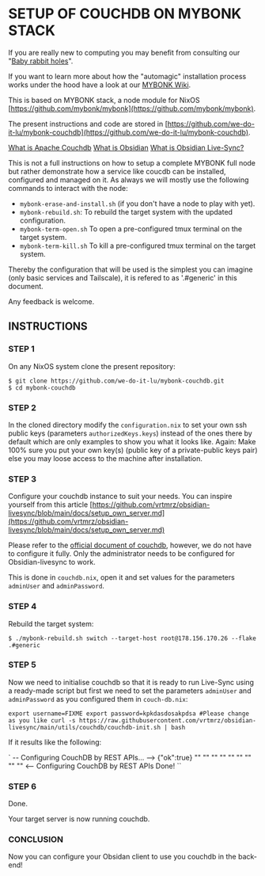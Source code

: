 # SETUP OF COUCHDB ON MYBONK STACK

If you are really new to computing you may benefit from consulting our "[Baby rabbit holes](https://github.com/mybonk/mybonk-wiki/blob/main/baby-rabbit-holes.md)".

If you want to learn more about how the "automagic" installation process works under the hood have a look at our [MYBONK Wiki](https://github.com/mybonk/mybonk-wiki/tree/main).

This is based on MYBONK stack, a node module for NixOS [https://github.com/mybonk/mybonk](https://github.com/mybonk/mybonk).

The present instructions and code are stored in [https://github.com/we-do-it-lu/mybonk-couchdb](https://github.com/we-do-it-lu/mybonk-couchdb).

[What is Apache Couchdb](https://www.youtube.com/watch?v=aOE90VAVOcU)
[What is Obsidian](TODO)
[What is Obsidian Live-Sync?](TODO)

This is not a full instructions on how to setup a complete MYBONK full node but rather demonstrate how a service like coucdb can be installed, configured and managed on it. As always we will mostly use the following commands to interact with the node:
- `mybonk-erase-and-install.sh`  (if you don't have a node to play with yet).
- `mybonk-rebuild.sh`: To rebuild the target system with the updated configuration.
- `mybonk-term-open.sh` To open a pre-configured tmux terminal on the target system.
- `mybonk-term-kill.sh` To kill a pre-configured tmux terminal on the target system.

Thereby the configuration that will be used is the simplest you can imagine (only basic services and Tailscale), it is refered to as '.#generic' in this document. 

Any feedback is welcome.

## INSTRUCTIONS



### STEP 1
On any NixOS system clone the present repository:
```
$ git clone https://github.com/we-do-it-lu/mybonk-couchdb.git
$ cd mybonk-couchdb
````

### STEP 2
In the cloned directory modify the `configuration.nix` to set your own ssh public keys (parameters `authorizedKeys.keys`) instead of the ones there by default which are only examples to show you what it looks like. Again: Make 100% sure you put your own key(s) (public key of a private-public keys pair) else you may loose access to the machine after installation.

### STEP 3
Configure your couchdb instance to suit your needs.
You can inspire yourself from this article [https://github.com/vrtmrz/obsidian-livesync/blob/main/docs/setup_own_server.md](https://github.com/vrtmrz/obsidian-livesync/blob/main/docs/setup_own_server.md)

Please refer to the [official document of couchdb](https://docs.couchdb.org/en/stable/install/index.html), however, we do not have to configure it fully. Only the administrator needs to be configured for Obsidian-livesync to work.

This is done in `couchdb.nix`, open it and set values for the parameters `adminUser` and `adminPassword`.

### STEP 4
Rebuild the target system:
```
$ ./mybonk-rebuild.sh switch --target-host root@178.156.170.26 --flake .#generic
```

### STEP 5

Now we need to initialise couchdb so that it is ready to run Live-Sync using a ready-made script but first we need to set the parameters `adminUser` and `adminPassword` as you configured them in `couch-db.nix`:



`
export username=FIXME
export password=kpkdasdosakpdsa #Please change as you like
curl -s https://raw.githubusercontent.com/vrtmrz/obsidian-livesync/main/utils/couchdb/couchdb-init.sh | bash
`

If it results like the following:

`
-- Configuring CouchDB by REST APIs... -->
{"ok":true}
""
""
""
""
""
""
""
""
""
<-- Configuring CouchDB by REST APIs Done!
``

### STEP 6
Done. 

Your target server is now running couchdb. 

### CONCLUSION

Now you can configure your Obsidan client to use you couchdb in the back-end!

